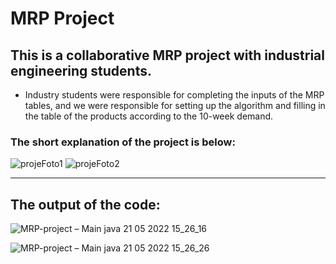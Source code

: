 # MRP Project
## This is a collaborative MRP project with industrial engineering students.

- Industry students were responsible for completing the inputs of the MRP tables, and we were responsible for setting up the algorithm and filling in the table of the products according to the 10-week demand.

### The short explanation of the project is below:

![projeFoto1](https://user-images.githubusercontent.com/73114058/169651820-4fa6dc69-4881-413e-92d0-9f036c049d43.png)
![projeFoto2](https://user-images.githubusercontent.com/73114058/169651826-50ab48cd-33dc-434d-905f-88149d477f8d.png)

<hr>

## The output of the code:

![MRP-project – Main java 21 05 2022 15_26_16](https://user-images.githubusercontent.com/73114058/169651901-a1be8e40-aa22-4e7f-8c6e-be23d88a5d8d.png)

![MRP-project – Main java 21 05 2022 15_26_26](https://user-images.githubusercontent.com/73114058/169651904-f2939c22-41c4-4daf-925e-a07189007c32.png)
